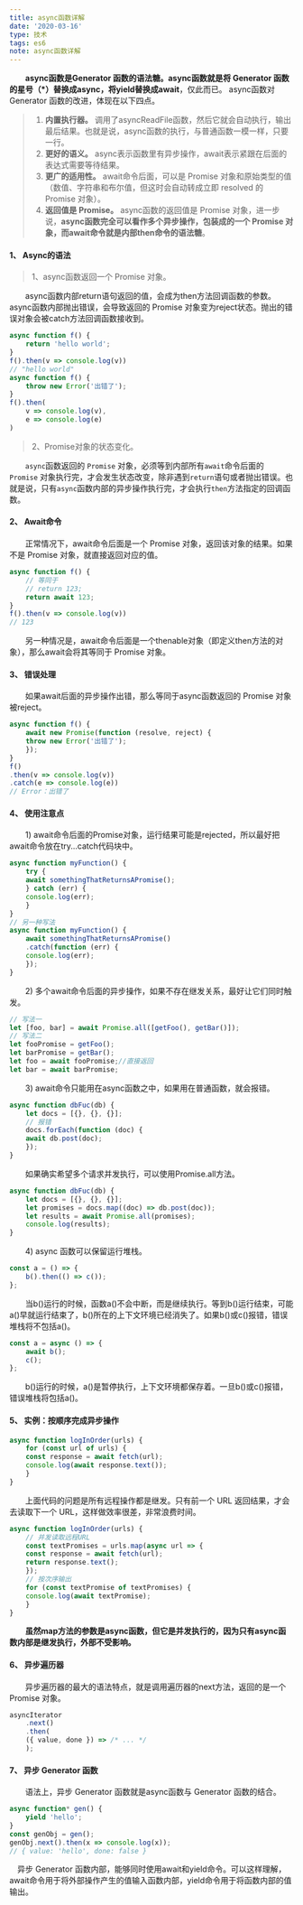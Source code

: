 ```yaml
---
title: async函数详解
date: '2020-03-16'
type: 技术
tags: es6
note: async函数详解
---
```


&#8195;&#8195;**async函数是Generator 函数的语法糖。async函数就是将 Generator 函数的星号（*）替换成async，将yield替换成await**，仅此而已。
async函数对 Generator 函数的改进，体现在以下四点。

>1)	**内置执行器。**
调用了asyncReadFile函数，然后它就会自动执行，输出最后结果。也就是说，async函数的执行，与普通函数一模一样，只要一行。
>2)	**更好的语义。**
async表示函数里有异步操作，await表示紧跟在后面的表达式需要等待结果。
>3)	**更广的适用性。**
await命令后面，可以是 Promise 对象和原始类型的值（数值、字符串和布尔值，但这时会自动转成立即 resolved 的 Promise 对象）。
>4)	**返回值是 Promise。**
async函数的返回值是 Promise 对象，进一步说，**async函数完全可以看作多个异步操作，包装成的一个 Promise 对象，而await命令就是内部then命令的语法糖**。

<h4>1、		Async的语法</h4>

>1、async函数返回一个 Promise 对象。

&#8195;&#8195;async函数内部return语句返回的值，会成为then方法回调函数的参数。async函数内部抛出错误，会导致返回的 Promise 对象变为reject状态。抛出的错误对象会被catch方法回调函数接收到。
```js
async function f() {
    return 'hello world';
}
f().then(v => console.log(v))
// "hello world"
async function f() {
    throw new Error('出错了');
}
f().then(
    v => console.log(v),
    e => console.log(e)
)
```
>2、Promise对象的状态变化。 

&#8195;&#8195;`async`函数返回的 `Promise` 对象，必须等到内部所有`await`命令后面的 `Promise` 对象执行完，才会发生状态改变，除非遇到`return`语句或者抛出错误。也就是说，只有`async`函数内部的异步操作执行完，才会执行`then`方法指定的回调函数。

<h4>2、	Await命令</h4>

&#8195;&#8195;正常情况下，await命令后面是一个 Promise 对象，返回该对象的结果。如果不是 Promise 对象，就直接返回对应的值。
```js
async function f() {
    // 等同于
    // return 123;
    return await 123;
}
f().then(v => console.log(v))
// 123
```       
&#8195;&#8195;另一种情况是，await命令后面是一个thenable对象（即定义then方法的对象），那么await会将其等同于 Promise 对象。

<h4>3、	错误处理</h4>

&#8195;&#8195;如果await后面的异步操作出错，那么等同于async函数返回的 Promise 对象被reject。
```js
async function f() {
    await new Promise(function (resolve, reject) {
    throw new Error('出错了');
    });
}
f()
.then(v => console.log(v))
.catch(e => console.log(e))
// Error：出错了
```
<h4>4、	使用注意点</h4>

&#8195;&#8195;1)	await命令后面的Promise对象，运行结果可能是rejected，所以最好把await命令放在try...catch代码块中。	
```js
async function myFunction() {
    try {
    await somethingThatReturnsAPromise();
    } catch (err) {
    console.log(err);
    }
}
// 另一种写法
async function myFunction() {
    await somethingThatReturnsAPromise()
    .catch(function (err) {
    console.log(err);
    });
}
```
&#8195;&#8195;2)	多个await命令后面的异步操作，如果不存在继发关系，最好让它们同时触发。
```js
// 写法一
let [foo, bar] = await Promise.all([getFoo(), getBar()]);
// 写法二
let fooPromise = getFoo();
let barPromise = getBar();
let foo = await fooPromise;//直接返回
let bar = await barPromise;
```
&#8195;&#8195;3)	await命令只能用在async函数之中，如果用在普通函数，就会报错。
```js
async function dbFuc(db) {
    let docs = [{}, {}, {}];
    // 报错
    docs.forEach(function (doc) {
    await db.post(doc);
    });
}
```
&#8195;&#8195;如果确实希望多个请求并发执行，可以使用Promise.all方法。
```js
async function dbFuc(db) {
    let docs = [{}, {}, {}];
    let promises = docs.map((doc) => db.post(doc));
    let results = await Promise.all(promises);
    console.log(results);
}
```
&#8195;&#8195;4)	async 函数可以保留运行堆栈。
```js
const a = () => {
    b().then(() => c());
};
```        
&#8195;&#8195;当b()运行的时候，函数a()不会中断，而是继续执行。等到b()运行结束，可能a()早就运行结束了，b()所在的上下文环境已经消失了。如果b()或c()报错，错误堆栈将不包括a()。
```js
const a = async () => {
    await b();
    c();
};
```       
&#8195;&#8195;b()运行的时候，a()是暂停执行，上下文环境都保存着。一旦b()或c()报错，错误堆栈将包括a()。

<h4>5、	实例：按顺序完成异步操作</h4>

```js
async function logInOrder(urls) {
    for (const url of urls) {
    const response = await fetch(url);
    console.log(await response.text());
    }
}
```
&#8195;&#8195;上面代码的问题是所有远程操作都是继发。只有前一个 URL 返回结果，才会去读取下一个 URL，这样做效率很差，非常浪费时间。
```js
async function logInOrder(urls) {
    // 并发读取远程URL
    const textPromises = urls.map(async url => {
    const response = await fetch(url);
    return response.text();
    });
    // 按次序输出
    for (const textPromise of textPromises) {
    console.log(await textPromise);
    }
}
```
&#8195;&#8195;**虽然map方法的参数是async函数，但它是并发执行的，因为只有async函数内部是继发执行，外部不受影响。**

<h4>6、	异步遍历器</h4>

&#8195;&#8195;异步遍历器的最大的语法特点，就是调用遍历器的next方法，返回的是一个 Promise 对象。
```js
asyncIterator
    .next()
    .then(
    ({ value, done }) => /* ... */
    );
```
<h4>7、	异步 Generator 函数</h4>

&#8195;&#8195;语法上，异步 Generator 函数就是async函数与 Generator 函数的结合。
```js
async function* gen() {
    yield 'hello';
}
const genObj = gen();
genObj.next().then(x => console.log(x));
// { value: 'hello', done: false }
```       
&#8195;异步 Generator 函数内部，能够同时使用await和yield命令。可以这样理解，await命令用于将外部操作产生的值输入函数内部，yield命令用于将函数内部的值输出。


